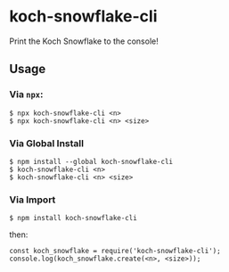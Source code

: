 # koch-snowflake-cli
Print the Koch Snowflake to the console!

## Usage
### Via `npx`:
```
$ npx koch-snowflake-cli <n>
$ npx koch-snowflake-cli <n> <size>
```

### Via Global Install
```
$ npm install --global koch-snowflake-cli
$ koch-snowflake-cli <n>
$ koch-snowflake-cli <n> <size>
```

### Via Import
```
$ npm install koch-snowflake-cli
```
then:
```
const koch_snowflake = require('koch-snowflake-cli');
console.log(koch_snowflake.create(<n>, <size>));
```